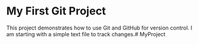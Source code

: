 # My First Git Project
This project demonstrates how to use Git and GitHub for
version control.
I am starting with a simple text file to track changes.# MyProject
